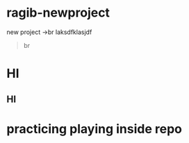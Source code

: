 # ragib-newproject
new project
->br
laksdfklasjdf
>br
# HI 
## HI 

# practicing playing inside repo 


